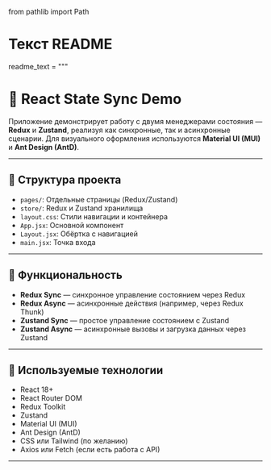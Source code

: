 from pathlib import Path

# Текст README
readme_text = """
# 🧠 React State Sync Demo

Приложение демонстрирует работу с двумя менеджерами состояния — **Redux** и **Zustand**, реализуя как синхронные, так и асинхронные сценарии. Для визуального оформления используются **Material UI (MUI)** и **Ant Design (AntD)**.

---

## 📁 Структура проекта

- `pages/`: Отдельные страницы (Redux/Zustand)  
- `store/`: Redux и Zustand хранилища  
- `layout.css`: Стили навигации и контейнера  
- `App.jsx`: Основной компонент  
- `Layout.jsx`: Обёртка с навигацией  
- `main.jsx`: Точка входа  

---

## 🚀 Функциональность

- **Redux Sync** — синхронное управление состоянием через Redux  
- **Redux Async** — асинхронные действия (например, через Redux Thunk)  
- **Zustand Sync** — простое управление состоянием с Zustand  
- **Zustand Async** — асинхронные вызовы и загрузка данных через Zustand  

---

## 🧰 Используемые технологии

- React 18+  
- React Router DOM  
- Redux Toolkit  
- Zustand  
- Material UI (MUI)  
- Ant Design (AntD)  
- CSS или Tailwind (по желанию)  
- Axios или Fetch (если есть работа с API)  

---


